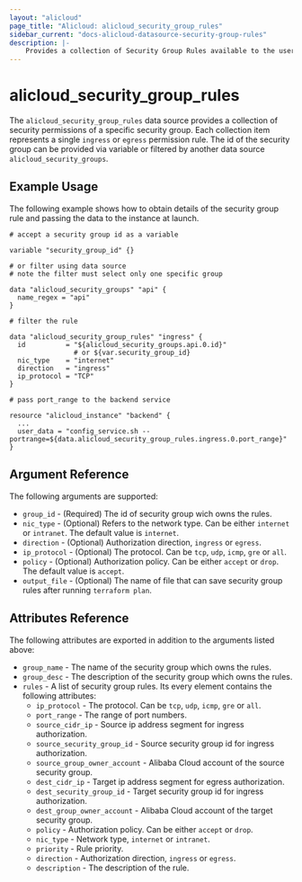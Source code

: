 ```yaml
---
layout: "alicloud"
page_title: "Alicloud: alicloud_security_group_rules"
sidebar_current: "docs-alicloud-datasource-security-group-rules"
description: |-
    Provides a collection of Security Group Rules available to the user.
---
```


# alicloud\_security\_group\_rules

The `alicloud_security_group_rules` data source provides a collection of security permissions of a specific security group.
Each collection item represents a single `ingress` or `egress` permission rule.
The id of the security group can be provided via variable or filtered by another data source `alicloud_security_groups`.

## Example Usage

The following example shows how to obtain details of the security group rule and passing the data to the instance at launch.

```
# accept a security group id as a variable

variable "security_group_id" {}

# or filter using data source
# note the filter must select only one specific group

data "alicloud_security_groups" "api" {
  name_regex = "api"
}

# filter the rule

data "alicloud_security_group_rules" "ingress" {
  id          = "${alicloud_security_groups.api.0.id}"
                # or ${var.security_group_id}
  nic_type    = "internet"
  direction   = "ingress"
  ip_protocol = "TCP"
}

# pass port_range to the backend service

resource "alicloud_instance" "backend" {
  ...
  user_data = "config_service.sh --portrange=${data.alicloud_security_group_rules.ingress.0.port_range}"
}
```

## Argument Reference

The following arguments are supported:

* `group_id` - (Required) The id of security group wich owns the rules.
* `nic_type` - (Optional) Refers to the network type. Can be either `internet` or `intranet`. The default value is `internet`.
* `direction` - (Optional) Authorization direction, `ingress` or `egress`.
* `ip_protocol` - (Optional) The protocol. Can be `tcp`, `udp`, `icmp`, `gre` or `all`.
* `policy` - (Optional) Authorization policy. Can be either `accept` or `drop`. The default value is `accept`.
* `output_file` - (Optional) The name of file that can save security group rules after running `terraform plan`.

## Attributes Reference

The following attributes are exported in addition to the arguments listed above:

* `group_name` - The name of the security group which owns the rules.
* `group_desc` - The description of the security group which owns the rules.
* `rules` - A list of security group rules. Its every element contains the following attributes:
  * `ip_protocol` - The protocol. Can be `tcp`, `udp`, `icmp`, `gre` or `all`.
  * `port_range` - The range of port numbers.
  * `source_cidr_ip` - Source ip address segment for ingress authorization.
  * `source_security_group_id` - Source security group id for ingress authorization.
  * `source_group_owner_account` - Alibaba Cloud account of the source security group.
  * `dest_cidr_ip` - Target ip address segment for egress authorization.
  * `dest_security_group_id` - Target security group id for ingress authorization.
  * `dest_group_owner_account` - Alibaba Cloud account of the target security group.
  * `policy` - Authorization policy. Can be either `accept` or `drop`.
  * `nic_type` - Network type, `internet` or `intranet`.
  * `priority` - Rule priority.
  * `direction` - Authorization direction, `ingress` or `egress`.
  * `description` - The description of the rule.
